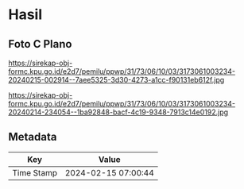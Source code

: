 # Hasil

## Foto C Plano

https://sirekap-obj-formc.kpu.go.id/e2d7/pemilu/ppwp/31/73/06/10/03/3173061003234-20240215-002914--7aee5325-3d30-4273-a1cc-f90131eb612f.jpg

https://sirekap-obj-formc.kpu.go.id/e2d7/pemilu/ppwp/31/73/06/10/03/3173061003234-20240214-234054--1ba92848-bacf-4c19-9348-7913c14e0192.jpg


## Metadata

| Key        | Value               |
| ---------- | ------------------- |
| Time Stamp | 2024-02-15 07:00:44 |



